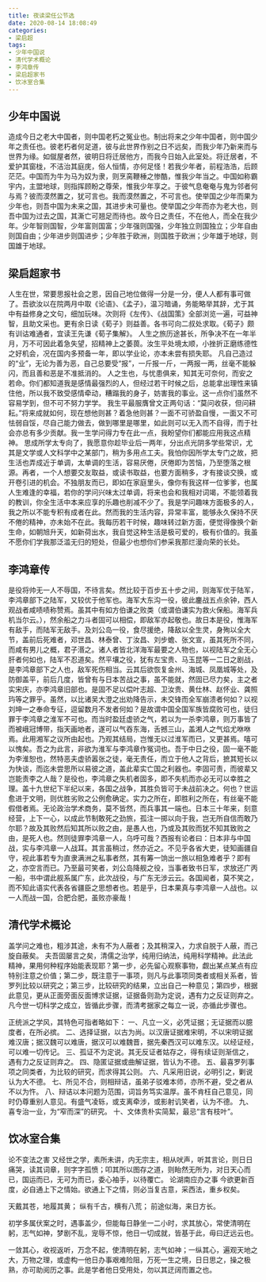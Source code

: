 ```yaml
---
title: 夜读梁任公节选
date: 2020-08-14 18:08:49
categories:
- 梁启超
tags:
- 少年中国说
- 清代学术概论
- 李鸿章传
- 梁启超家书
- 饮冰室合集
---
```


## 少年中国说

造成今日之老大中国者，则中国老朽之冤业也。制出将来之少年中国者，则中国少年之责任也。彼老朽者何足道，彼与此世界作别之日不远矣，而我少年乃新来而与世界为缘。如僦屋者然，彼明日将迁居他方，而我今日始入此室处。将迁居者，不爱护其窗栊，不洁治其庭庑，俗人恒情，亦何足怪！若我少年者，前程浩浩，后顾茫茫。中国而为牛为马为奴为隶，则烹脔鞭棰之惨酷，惟我少年当之。中国如称霸宇内，主盟地球，则指挥顾盼之尊荣，惟我少年享之。于彼气息奄奄与鬼为邻者何与焉？彼而漠然置之，犹可言也。我而漠然置之，不可言也。使举国之少年而果为少年也，则吾中国为未来之国，其进步未可量也。使举国之少年而亦为老大也，则吾中国为过去之国，其澌亡可翘足而待也。故今日之责任，不在他人，而全在我少年。少年智则国智，少年富则国富；少年强则国强，少年独立则国独立；少年自由则国自由；少年进步则国进步；少年胜于欧洲，则国胜于欧洲；少年雄于地球，则国雄于地球。

<!-- more -->

## 梁启超家书

人生在世，常要思报社会之恩，因自己地位做得一分是一分，便人人都有事可做了。吾欲汝以在院两月中取《论语》、《孟子》，温习暗诵，务能略举其辞，尤于其中有益修身之文句，细加玩味。次则将《左传》、《战国策》全部浏览一遍，可益神智，且助文采也。更有余日读《荀子》则益善。各书可向二叔处求取。《荀子》颇有训诂难通者，宜读王先谦《荀子集解》。 
人生之旅历途甚长，所争决不在一年半月，万不可因此着急失望，招精神上之萎葨。汝生平处境太顺，小挫折正磨练德性之好机会，况在国内多预备一年，即以学业论，亦本未尝有损失耶。 凡自己造过的“业”，无论为善为恶，自己总要受“报”，一斤报一斤，一两报一两，丝毫不能躲闪，而且善和恶是不准抵消的。 
人之生也，与忧患俱来，知其无可奈何，而安之若命。你们都知道我是感情最强烈的人，但经过若干时候之后，总能拿出理性来镇住他，所以我不致受感情牵动，糟蹋我的身子，妨害我的事业。这一点你们虽然不容易学到，但不可不努力学学。
我生平最服膺曾文正两句话：“莫问收获，但问耕耘。”将来成就如何，现在想他则甚？着急他则甚？一面不可骄盈自慢，一面又不可怯弱自馁，尽自己能力做去，做到哪里是哪里，如此则可以无入而不自得，而于社会亦总有多少贡献。我一生学问得力专在此一点，我盼望你们都能应用我这点精神。 
思成所学太专向了，我愿意你趁毕业后一两年，分出点光阴多学些常识，尤其是文学或人文科学中之某部门，稍为多用点工夫。我怕你因所学太专门之故，把生活也弄成近于单调，太单调的生活，容易厌倦，厌倦即为苦恼，乃至堕落之根源。再者，一个人想要交友取益，或读书取益，也要方面稍多，才有接谈交换，或开卷引进的机会。不独朋友而已，即如在家庭里头，像你有我这样一位爹爹，也属人生难逢的幸福，若你的学问兴味太过单调，将来也会和我相对词竭，不能领着我的教训，你全生活中本来应享的乐趣也削减不少了。我是学问趣味方面极多的人，我之所以不能专积有成者在此。然而我的生活内容，异常丰富，能够永久保持不厌不倦的精神，亦未始不在此。我每历若干时候，趣味转过新方面，便觉得像换个新生命，如朝旭升天，如新荷出水，我自觉这种生活是极可爱的，极有价值的。我虽不愿你们学我那泛滥无归的短处，但最少也想你们参采我那烂漫向荣的长处。 

## 李鸿章传

是役将帅无一人不辱国，不待言矣。然比较于百步五十步之间，则海军优于陆军，李鸿章部下之陆军，又较优于他军也。海军大东沟一役，彼此鏖战五点余钟，西人观战者咸啧啧称赞焉。虽其中有如方伯谦之败类（或谓伯谦实为救火保船。海军兵机当尔云。），然余船之力斗者固可以相偿，即敌军亦起敬也。故日本是役，惟海军有敌手，而陆军无敌手。及刘公岛一役，食尽援绝，降敌以全生灵，身殉以全大节，盖前后死难者，邓世昌、林泰曾、丁汝昌、刘步蟾、张文宣，虽其死所不同，而咸有男儿之概，君子湣之。诸人者皆北洋海军最要之人物也，以视陆军之全无心肝者何如也，陆军不忍道矣。然平壤之役，犹有左宝贵、马玉昆等一二日之剧战，是李鸿章部下之人也，敌军死伤相当。云其后欲恢复金州、海城、凤凰城等处，及防御盖平，前后几度，皆曾有与日本苦战之事，虽不能就，然固已尽力矣，主之者实宋庆，亦李鸿章旧部也。是固不足以偿叶志超、卫汝贵、黄仕林、赵怀业、龚照玙等之罪乎。虽然，以比诸吴大澄之出劝降告示，未交锋而全军崩溃者何如？以视刘坤一之奉命专征，逗留数月不发者何如？是故谓中国全国军族皆腐败可也，徒归罪于李鸿章之淮军不可也。而当时盈廷虚骄之气，若以为一杀李鸿章，则万事皆了而被峨冠博带，指天画地者，遂可以气吞东海，舌撼三山，盖湘人之气焰尤咻咻焉。此用湘军之议所由起也。乃观其结局，岂惟无以过淮军而已，又更甚焉。嘻可以愧矣。吾之为此言，非欲为淮军与李鸿章作冤词也。吾于中日之役，固一毫不能为李淮恕也，然特恶夫虚骄嚣张之徒，毫无责任，而立于他人之背后，摭其短长以为快谈，而迄未尝思所以易彼之道，盖此辈实亡国之利器也。李固可责，而彼辈又岂能责李之人哉？是役也，李鸿章之失机者固多，即不失机而亦必无可以幸胜之理。盖十九世纪下半纪以来，各国之战争，其胜负皆可于未战前决之。何也？世运愈进于文明，则优胜劣败之公例愈确定。实力之所在，即胜利之所在，有丝毫不能假借者焉。无论政治学术商务，莫不皆然，而兵事其一端也。日本三十年来，刻意经营，上下一心，以成此节制敢死之劲旅，孤注一掷以向于我，岂无所自信而敢乃尔耶？故及其败然后知其所以败之由，是愚人也，乃或及其败而犹不知其致败之由，是死人也。然则徒罪李鸿章一人，乌呼可哉？西报有论者曰：日本非与中国战，实与李鸿章一人战耳。其言虽稍过，然亦近之。不见乎各省大吏，徒知画疆自守，视此事若专为直隶满洲之私事者然，其有筹一饷出一旅以相急难者乎？即有之，亦空言而已。乃至最可笑者，刘公岛降舰之役，当事者致书日军，求放还广丙一船，书中谓此舰系属广东，此次战役，与广东无涉云云。各国闻者，莫不笑之，而不知此语实代表各省疆臣之思想者也。若是乎，日本果真与李鸿章一人战也。以一人而战一国，合肥合肥，虽败亦豪哉！

## 清代学术概论

盖学问之难也，粗涉其途，未有不为人蔽者；及其稍深入，力求自脱于人蔽，而己旋自蔽矣。
夫吾固屡言之矣，清儒之治学，纯用归纳法，纯用科学精神。此法此精神，果用何种程序始能表现耶？第一步，必先留心观察事物，觑出某点某点有应特别注意之价值；第二步，既注意于一事项，则凡与此事项同类者或相关系者，皆罗列比较以研究之；第三步，比较研究的结果，立出自己一种意见；第四步，根据此意见，更从正面旁面反面博求证据，证据备则泐为定说，遇有力之反证则弃之。凡今世一切科学之成立，皆循此步骤，而清考据家之每立一说，亦循此步骤也。

正统派之学风，其特色可指者略如下：
一、凡立一义，必凭证据；无证据而以臆度者，在所必摈。
二、选择证据，以古为尚。以汉唐证据难宋明，不以宋明证据难汉唐；据汉魏可以难唐，据汉可以难魏晋，据先秦西汉可以难东汉。以经证经，可以难一切传记。
三、孤证不为定说。其无反证者姑存之，得有续证则渐信之，遇有力之反证则弃之。
四、隐匿证据或曲解证据，皆认为不德。
五、最喜罗列事项之同类者，为比较的研究，而求得其公则。
六、凡采用旧说，必明引之，剿说认为大不德。
七、所见不合，则相辩诘，虽弟子驳难本师，亦所不避，受之者从不以为忤。
八、辩诘以本问题为范围，词旨务笃实温厚。虽不肯枉自己意见，同时仍尊重别人意见。有盛气凌轹，或支离牵涉，或影射讥笑者，认为不德。
九、喜专治一业，为“窄而深”的研究。
十、文体贵朴实简絜，最忌“言有枝叶”。

## 饮冰室合集

论不变法之害
又经世之学，素所未讲，内无宗主，相从吠声，听其言论，则日日痛哭，读其词章，则字字孤愤；叩其所以图存之道，则眙然无所为，对日天心而已，国运而已，无可为而已，委心袖手，以待覆亡。
论湖南应办之事
今欲更新百度，必自通上下之情始。欲通上下之情，则必当复古意，采西法，重乡权矣。

天戴其苍，地履其黄； 纵有千古，横有八荒； 前途似海，来日方长。

初学多属伏案之时，遇事盖少，但能每日静坐一二小时，求其放心，常使清明在躬，志气如神，梦剧不乱，宠辱不惊，他日一切成就，皆基于此，毋曰迂远云也。

一敛其心，收视返听，万念不起，使清明在躬，志气如神；一纵其心，遍观天地之大，万物之理，或虚构一他日办事艰难险阻，万死一生之境，日日思之，操之极熟，亦可助阅历之事。此是学者他日受用处，勿以其迂阔而置之也。




